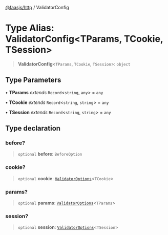 [@faasjs/http](../README.md) / ValidatorConfig

# Type Alias: ValidatorConfig\<TParams, TCookie, TSession\>

> **ValidatorConfig**\<`TParams`, `TCookie`, `TSession`\>: `object`

## Type Parameters

• **TParams** *extends* `Record`\<`string`, `any`\> = `any`

• **TCookie** *extends* `Record`\<`string`, `string`\> = `any`

• **TSession** *extends* `Record`\<`string`, `string`\> = `any`

## Type declaration

### before?

> `optional` **before**: `BeforeOption`

### cookie?

> `optional` **cookie**: [`ValidatorOptions`](ValidatorOptions.md)\<`TCookie`\>

### params?

> `optional` **params**: [`ValidatorOptions`](ValidatorOptions.md)\<`TParams`\>

### session?

> `optional` **session**: [`ValidatorOptions`](ValidatorOptions.md)\<`TSession`\>
